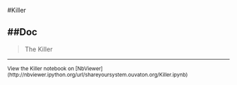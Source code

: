 
<!--
FrozenIsBool False
-->

#Killer

##Doc
----


> 
> The Killer
> 
> 

----

<small>
View the Killer notebook on [NbViewer](http://nbviewer.ipython.org/url/shareyoursystem.ouvaton.org/Killer.ipynb)
</small>

